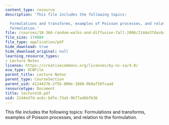 ```yaml
---
content_type: resource
description: 'This file includes the following topics:

  Formulations and transforms, examples of Poisson processes, and relation to the
  formulation.'
file: /courses/18-366-random-walks-and-diffusion-fall-2006/2144e37dac6cbdfe73a59b77a46bfb36_lecture16.pdf
file_size: 174884
file_type: application/pdf
hide_download: true
hide_download_original: null
learning_resource_types:
- Lecture Notes
license: https://creativecommons.org/licenses/by-nc-sa/4.0/
ocw_type: OCWFile
parent_title: Lecture Notes
parent_type: CourseSection
parent_uid: 41244276-2f55-080e-1888-0b9af56fcaa8
resourcetype: Document
title: lecture16.pdf
uid: 2144e37d-ac6c-bdfe-73a5-9b77a46bfb36
---
```

This file includes the following topics:
Formulations and transforms, examples of Poisson processes, and relation to the formulation.